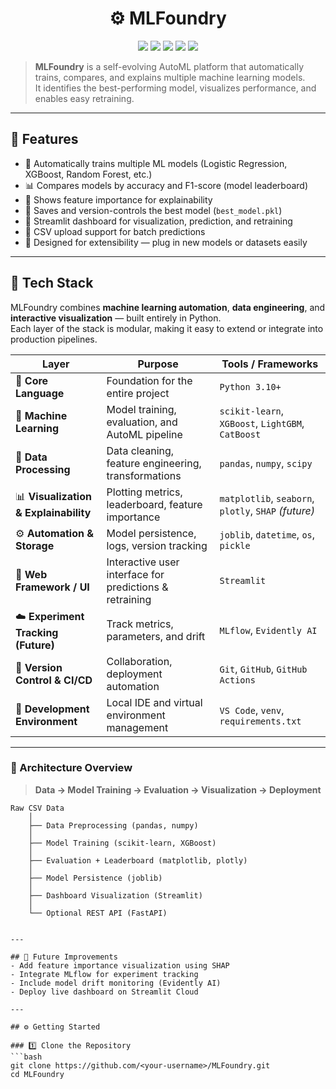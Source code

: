 <h1 align="center">⚙️ MLFoundry</h1>

<p align="center">
  <img src="https://img.shields.io/badge/Python-3.10+-blue.svg" />
  <img src="https://img.shields.io/badge/Framework-Streamlit-FF4B4B.svg" />
  <img src="https://img.shields.io/badge/Library-scikit--learn-F7931E.svg" />
  <img src="https://img.shields.io/badge/ML-XGBoost-00C7B7.svg" />
  <img src="https://img.shields.io/badge/License-MIT-green.svg" />
</p>

> **MLFoundry** is a self-evolving AutoML platform that automatically trains, compares, and explains multiple machine learning models.  
> It identifies the best-performing model, visualizes performance, and enables easy retraining.

---

## 🚀 Features
- 🔁 Automatically trains multiple ML models (Logistic Regression, XGBoost, Random Forest, etc.)
- 📊 Compares models by accuracy and F1-score (model leaderboard)
- 🧠 Shows feature importance for explainability
- 💾 Saves and version-controls the best model (`best_model.pkl`)
- 🧩 Streamlit dashboard for visualization, prediction, and retraining
- 🧮 CSV upload support for batch predictions
- 🧱 Designed for extensibility — plug in new models or datasets easily

---

## 🧠 Tech Stack

MLFoundry combines **machine learning automation**, **data engineering**, and **interactive visualization** — built entirely in Python.  
Each layer of the stack is modular, making it easy to extend or integrate into production pipelines.

| Layer | Purpose | Tools / Frameworks |
|-------|----------|--------------------|
| 🧩 **Core Language** | Foundation for the entire project | `Python 3.10+` |
| 🤖 **Machine Learning** | Model training, evaluation, and AutoML pipeline | `scikit-learn`, `XGBoost`, `LightGBM`, `CatBoost` |
| 🧮 **Data Processing** | Data cleaning, feature engineering, transformations | `pandas`, `numpy`, `scipy` |
| 📊 **Visualization & Explainability** | Plotting metrics, leaderboard, feature importance | `matplotlib`, `seaborn`, `plotly`, `SHAP` *(future)* |
| ⚙️ **Automation & Storage** | Model persistence, logs, version tracking | `joblib`, `datetime`, `os`, `pickle` |
| 🧱 **Web Framework / UI** | Interactive user interface for predictions & retraining | `Streamlit` |
| ☁️ **Experiment Tracking (Future)** | Track metrics, parameters, and drift | `MLflow`, `Evidently AI` |
| 🔐 **Version Control & CI/CD** | Collaboration, deployment automation | `Git`, `GitHub`, `GitHub Actions` |
| 🧰 **Development Environment** | Local IDE and virtual environment management | `VS Code`, `venv`, `requirements.txt` |

---

### 🧩 Architecture Overview
> **Data → Model Training → Evaluation → Visualization → Deployment**

```text
Raw CSV Data
    │
    ├── Data Preprocessing (pandas, numpy)
    │
    ├── Model Training (scikit-learn, XGBoost)
    │
    ├── Evaluation + Leaderboard (matplotlib, plotly)
    │
    ├── Model Persistence (joblib)
    │
    ├── Dashboard Visualization (Streamlit)
    │
    └── Optional REST API (FastAPI)


---

## 🔮 Future Improvements
- Add feature importance visualization using SHAP
- Integrate MLflow for experiment tracking
- Include model drift monitoring (Evidently AI)
- Deploy live dashboard on Streamlit Cloud

---

## ⚙️ Getting Started

### 1️⃣ Clone the Repository
```bash
git clone https://github.com/<your-username>/MLFoundry.git
cd MLFoundry
